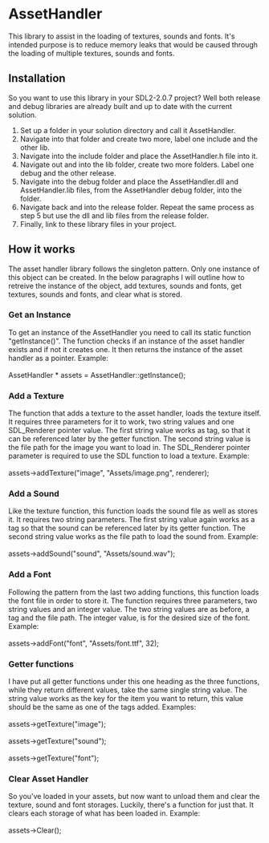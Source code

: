 # AssetHandler

This library to assist in the loading of textures, sounds and fonts. It's intended purpose is to reduce
memory leaks that would be caused through the loading of multiple textures, sounds and fonts.

## Installation
So you want to use this library in your SDL2-2.0.7 project? Well both release and debug libraries
are already built and up to date with the current solution.</br>
1. Set up a folder in your solution directory and call it AssetHandler.
2. Navigate into that folder and create two more, label one include and the other lib.
3. Navigate into the include folder and place the AssetHandler.h file into it.
4. Navigate out and into the lib folder, create two more folders. Label one debug and the other
release.
5. Navigate into the debug folder and place the AssetHandler.dll and AssetHandler.lib files, from the 
AssetHandler debug folder, into the folder.
6. Navigate back and into the release folder. Repeat the same process as step 5 but use the dll and lib
files from the release folder.
7. Finally, link to these library files in your project.

## How it works
The asset handler library follows the singleton pattern. Only one instance of this object can be
created. In the below paragraphs I will outline how to retreive the instance of the object, add
textures, sounds and fonts, get textures, sounds and fonts, and clear what is stored.

### Get an Instance
To get an instance of the AssetHandler you need to call its static function "getInstance()". The
function checks if an instance of the asset handler exists and if not it creates one. It then returns
the instance of the asset handler as a pointer. Example: </br></br>
AssetHandler * assets = AssetHandler::getInstance();

### Add a Texture
The function that adds a texture to the asset handler, loads the texture itself. It requires three
parameters for it to work, two string values and one SDL_Renderer pointer value. The first string 
value works as tag, so that it can be referenced later by the getter function. The second string
value is the file path for the image you want to load in. The SDL_Renderer pointer parameter is
required to use the SDL function to load a texture. Example: </br></br>
assets->addTexture("image", "Assets/image.png", renderer);

### Add a Sound
Like the texture function, this function loads the sound file as well as stores it. It requires two
string parameters. The first string value again works as a tag so that the sound can be referenced
later by its getter function. The second string value works as the file path to load the sound from.
Example:</br></br>
assets->addSound("sound", "Assets/sound.wav");

### Add a Font
Following the pattern from the last two adding functions, this function loads the font file in order
to store it. The function requires three parameters, two string values and an integer value. The two
string values are as before, a tag and the file path. The integer value, is for the desired size of the
font. Example:</br></br>
assets->addFont("font", "Assets/font.ttf", 32);

### Getter functions
I have put all getter functions under this one heading as the three functions, while they return 
different values, take the same single string value. The string value works as the key for the
item you want to return, this value should be the same as one of the tags added. Examples:</br></br>
assets->getTexture("image");</br></br>
assets->getTexture("sound");</br></br>
assets->getTexture("font");

### Clear Asset Handler
So you've loaded in your assets, but now want to unload them and clear the texture, sound and font 
storages. Luckily, there's a function for just that. It clears each storage of what has been loaded in. 
Example:</br></br>
assets->Clear();


